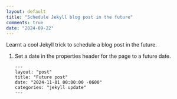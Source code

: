 ```yaml
---
layout: default
title: "Schedule Jekyll blog post in the future"
comments: true
date: "2024-09-22"
---
```


Learnt a cool Jekyll trick to schedule a blog post in the future.

1. Set a date in the properties header for the page to a future date.

   ```
   ---
   layout: "post"
   title: "Future post"
   date: "2024-11-01 00:00:00 -0600"
   categories: "jekyll update"
   ---

   ```
